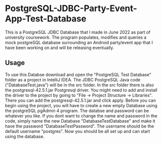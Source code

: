 # PostgreSQL-JDBC-Party-Event-App-Test-Database
This is a PostgreSQL JDBC Database that I made in June 2022 as part of university coursework. The program populates, modifies and queries a mock postgreSQL database 
surrounding an Android party/event app that I have been working on and will be releasing eventually.

## Usage
To use this Databse download and open the "PostgreSQL Test Database" folder as a project in IntelliJ IDEA. The JDBC PostgreSQL Java code ("DatabaseTest.java") 
will be in the src folder. In the src folder there is also the postgresql-42.5.1.jar Postgresql driver. You might need to add and install the driver to the project
by going to "File -> Project Structure -> Libraries". There you can add the postgresql-42.5.1.jar and click apply. Before you can begin using the project, you 
will have to create a new empty Database using the postgreSQL pgAdmin 4 program. The databse and password can be whatever you like. If you dont want to change the
name and password in the code, simply name the new Database "DatabaseTestDatabase" and make it have the password "DatabaseTestPassword". The username should be the
default username "postgres". Now you should be all set up and can start using the database.
